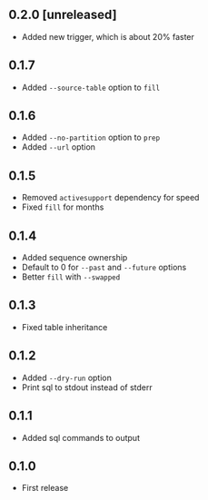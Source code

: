 ## 0.2.0 [unreleased]

- Added new trigger, which is about 20% faster

## 0.1.7

- Added `--source-table` option to `fill`

## 0.1.6

- Added `--no-partition` option to `prep`
- Added `--url` option

## 0.1.5

- Removed `activesupport` dependency for speed
- Fixed `fill` for months

## 0.1.4

- Added sequence ownership
- Default to 0 for `--past` and `--future` options
- Better `fill` with `--swapped`

## 0.1.3

- Fixed table inheritance

## 0.1.2

- Added `--dry-run` option
- Print sql to stdout instead of stderr

## 0.1.1

- Added sql commands to output

## 0.1.0

- First release
